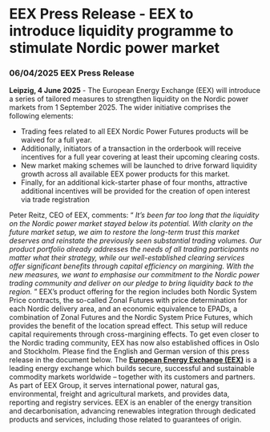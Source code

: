 # EEX Press Release - EEX to introduce liquidity programme to stimulate Nordic power market
###  06/04/2025  EEX Press Release 
**Leipzig, 4 June 2025** - The European Energy Exchange (EEX) will introduce a series of tailored measures to strengthen liquidity on the Nordic power markets from 1 September 2025.
The wider initiative comprises the following elements:
  * Trading fees related to all EEX Nordic Power Futures products will be waived for a full year.
  * Additionally, initiators of a transaction in the orderbook will receive incentives for a full year covering at least their upcoming clearing costs.
  * New market making schemes will be launched to drive forward liquidity growth across all available EEX power products for this market.
  * Finally, for an additional kick-starter phase of four months, attractive additional incentives will be provided for the creation of open interest via trade registration


Peter Reitz, CEO of EEX, comments: “ _It’s been far too long that the liquidity on the Nordic power market stayed below its potential. With clarity on the future market setup, we aim to restore the long-term trust this market deserves and reinstate the previously seen substantial trading volumes. Our product portfolio already addresses the needs of all trading participants no matter what their strategy, while our well-established clearing services offer significant benefits through capital efficiency on margining. With the new measures, we want to emphasise our commitment to the Nordic power trading community and deliver on our pledge to bring liquidity back to the region._ ”
EEX’s product offering for the region includes both Nordic System Price contracts, the so-called Zonal Futures with price determination for each Nordic delivery area, and an economic equivalence to EPADs, a combination of Zonal Futures and the Nordic System Price Futures, which provides the benefit of the location spread effect. This setup will reduce capital requirements through cross-margining effects.
To get even closer to the Nordic trading community, EEX has now also established offices in Oslo and Stockholm.
Please find the English and German version of this press release in the document below.
The **[European Energy Exchange (EEX)](https://www.eex.com/en/)** is a leading energy exchange which builds secure, successful and sustainable commodity markets worldwide – together with its customers and partners. As part of EEX Group, it serves international power, natural gas, environmental, freight and agricultural markets, and provides data, reporting and registry services. EEX is an enabler of the energy transition and decarbonisation, advancing renewables integration through dedicated products and services, including those related to guarantees of origin.
